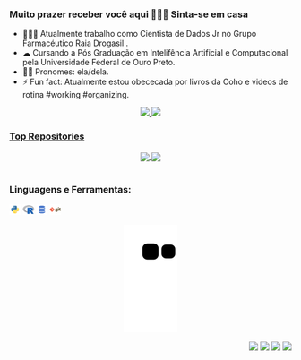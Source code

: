 ### Muito prazer receber você aqui 🙋🏾‍♀️ Sinta-se em casa 


- 👩🏾‍💻 Atualmente trabalho como Cientista de Dados Jr no Grupo Farmacéutico Raia Drogasil .
-  ☁ Cursando a Pós Graduação em Intelifência Artificial e Computacional pela Universidade Federal de Ouro Preto.
- 💅🏾 Pronomes: ela/dela.
- ⚡ Fun fact: Atualmente estou obececada por livros da Coho e videos de rotina #working #organizing.

<div align="center">
  <a href="https://github.com/CarineMS">
  <img height="140em" src="https://github-readme-stats.vercel.app/api?username=carinems&show_icons=true&theme=radical&include_all_commits=true&count_private=true"/>
  <img height="140em" src="https://github-readme-stats.vercel.app/api/top-langs/?username=carinems&layout=compact&langs_count=7&theme=radical"/>
 </div>
  
 ### Top Repositories

<div align="center">
<a href="https://github.com/CarineMS/UFV">
  <img align="center" src="https://github-readme-stats.vercel.app/api/pin/?username=carinems&repo=UFV&theme=radical" />
</a>
<a href="https://github.com/CarineMS/Data_Science"> 
  <img align="center" src="https://github-readme-stats.vercel.app/api/pin/?username=carinems&repo=Data_Science&theme=radical" />
</a>  

<br />
<br />  
</div>

### Linguagens e Ferramentas:  
<div>
<code><img height="20" src="https://raw.githubusercontent.com/github/explore/80688e429a7d4ef2fca1e82350fe8e3517d3494d/topics/python/python.png"></code>
<code><img height="20" src="https://raw.githubusercontent.com/github/explore/80688e429a7d4ef2fca1e82350fe8e3517d3494d/topics/r/r.png"></code>
<code><img height="20" src="https://raw.githubusercontent.com/github/explore/80688e429a7d4ef2fca1e82350fe8e3517d3494d/topics/sql/sql.png"></code>
<code><img height="20" src="https://raw.githubusercontent.com/github/explore/5c058a388828bb5fde0bcafd4bc867b5bb3f26f3/topics/git/git.png"></code>
</div>
  
  
<div align="center">
  
  ![Snake animation](https://github.com/carinems/carinems/blob/output/github-contribution-grid-snake.svg)
  
 </div>
  
 <div align="right">
  <a href="https://www.youtube.com/channel/UCFmU4upVojoRebFSSt2Kbhw" target="_blank"><img src="https://img.shields.io/badge/YouTube-FF0000?style=for-the-badge&logo=youtube&logoColor=white" target="_blank"></a>
  <a href="https://www.instagram.com/madeiranina/" target="_blank"><img src="https://img.shields.io/badge/-Instagram-%23E4405F?style=for-the-badge&logo=instagram&logoColor=white" target="_blank"></a>
  <a href = "mailto:carinemadsoares@gmail.com"><img src="https://img.shields.io/badge/-Gmail-%23333?style=for-the-badge&logo=gmail&logoColor=white" target="_blank"></a>
  <a href="https://www.linkedin.com/in/carinemsoares" target="_blank"><img src="https://img.shields.io/badge/-LinkedIn-%230077B5?style=for-the-badge&logo=linkedin&logoColor=white" target="_blank"></a>
</div>
 
  

   
